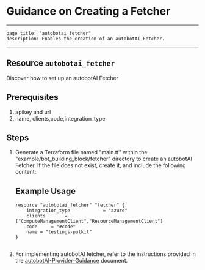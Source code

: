 # Guidance on Creating a Fetcher

---
    page_title: "autobotai_fetcher"
    description: Enables the creation of an autobotAI Fetcher.
---

## Resource `autobotai_fetcher`
 Discover how to set up an autobotAI Fetcher

## Prerequisites
1. apikey and url
2. name, clients,code,integration_type

## Steps 
1. Generate a Terraform file named "main.tf" within the "example/bot_building_block/fetcher" directory to create an autobotAI Fetcher. If the file does not exist, create it, and include the following content:
    ## Example Usage 
    ```
    resource "autobotai_fetcher" "fetcher" {
        integration_type            = "azure"
        clients       =  ["ComputeManagementClient","ResourceManagementClient"]
        code     = "#code"
        name = "testings-pulkit"
    }
  
    ```
2. For implementing autobotAI fetcher, refer to the instructions provided in the [autobotAI-Provider-Guidance](provider_guidance.md) document.